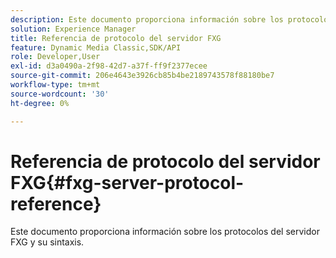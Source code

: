 ```yaml
---
description: Este documento proporciona información sobre los protocolos del servidor FXG y su sintaxis.
solution: Experience Manager
title: Referencia de protocolo del servidor FXG
feature: Dynamic Media Classic,SDK/API
role: Developer,User
exl-id: d3a0490a-2f98-42d7-a37f-ff9f2377ecee
source-git-commit: 206e4643e3926cb85b4be2189743578f88180be7
workflow-type: tm+mt
source-wordcount: '30'
ht-degree: 0%

---
```


# Referencia de protocolo del servidor FXG{#fxg-server-protocol-reference}

Este documento proporciona información sobre los protocolos del servidor FXG y su sintaxis.
